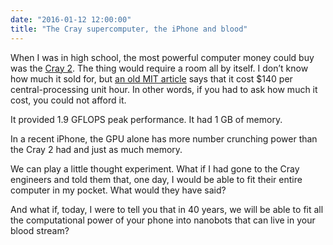 ```yaml
---
date: "2016-01-12 12:00:00"
title: "The Cray supercomputer, the iPhone and blood"
---
```




When I was in high school, the most powerful computer money could buy was the [Cray 2](https://en.wikipedia.org/wiki/Cray-2). The thing would require a room all by itself. I don&rsquo;t know how much it sold for, but [an old MIT article](http://tech.mit.edu/V109/N55/cray.55n.html) says that it cost $140 per central-processing unit hour. In other words, if you had to ask how much it cost, you could not afford it.

It provided 1.9 GFLOPS peak performance. It had 1 GB of memory.

In a recent iPhone, the GPU alone has more number crunching power than the Cray 2 had and just as much memory.

We can play a little thought experiment. What if I had gone to the Cray engineers and told them that, one day, I would be able to fit their entire computer in my pocket. What would they have said?

And what if, today, I were to tell you that in 40 years, we will be able to fit all the computational power of your phone into nanobots that can live in your blood stream?

